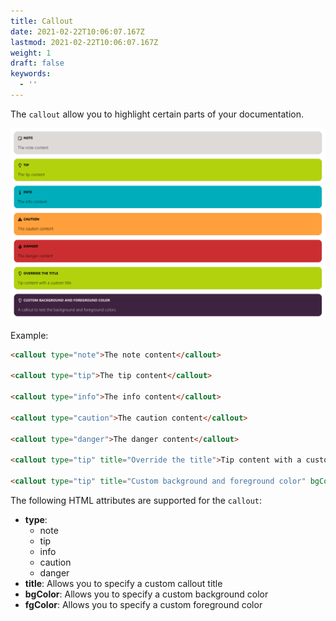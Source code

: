 ```yaml
---
title: Callout
date: 2021-02-22T10:06:07.167Z
lastmod: 2021-02-22T10:06:07.167Z
weight: 1
draft: false
keywords:
  - ''
---
```


The `callout` allow you to highlight certain parts of your documentation.

![](./assets/callouts.png)

Example:

```html
<callout type="note">The note content</callout>

<callout type="tip">The tip content</callout>

<callout type="info">The info content</callout>

<callout type="caution">The caution content</callout>

<callout type="danger">The danger content</callout>

<callout type="tip" title="Override the title">Tip content with a custom title</callout>

<callout type="tip" title="Custom background and foreground color" bgColor=#462749" fgColor="#FDECEF">A callout to test the background and foreground colors.</callout>
```

The following HTML attributes are supported for the `callout`:

- **type**: 
  - note
  - tip
  - info
  - caution
  - danger
- **title**: Allows you to specify a custom callout title
- **bgColor**: Allows you to specify a custom background color
- **fgColor**: Allows you to specify a custom foreground color